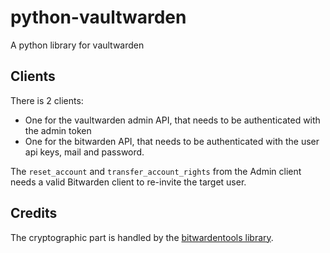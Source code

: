 # python-vaultwarden

A python library for vaultwarden

## Clients

There is 2 clients:

- One for the vaultwarden admin API, that needs to be authenticated with the admin token
- One for the bitwarden API, that needs to be authenticated with the user api keys, mail and password.

The `reset_account` and `transfer_account_rights` from the Admin client needs a valid Bitwarden client to re-invite the
target user.

## Credits

The cryptographic part is handled by the [bitwardentools library](https://github.com/corpusops/bitwardentools).